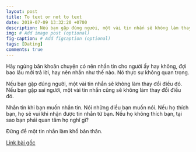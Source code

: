 ```yaml
---
layout: post
title: To text or not to text
date: 2019-07-09 13:32:20 +0700
description: Nếu bạn gặp đúng người, một vài tin nhắn sẽ không làm thay đổi điều đó. Nếu bạn gặp sai người, một vài tin nhắn cũng sẽ không làm thay đổi điều đó.
img: # Add image post (optional)
fig-caption: # Add figcaption (optional)
tags: [Dating]
comments: true
---
```

Hãy ngừng băn khoăn chuyện có nên nhắn tin cho người ấy hay không, đợi bao lâu mới trả lời, hay nên nhắn như thế nào. Nó thực sự không quan trọng.

Nếu bạn gặp đúng người, một vài tin nhắn sẽ không làm thay đổi điều đó. Nếu bạn gặp sai người, một vài tin nhắn cũng sẽ không làm thay đổi điều đó.

Nhắn tin khi bạn muốn nhắn tin. Nói những điều bạn muốn nói. Nếu họ thích bạn, họ sẽ vui khi nhận được tin nhắn từ bạn. Nếu họ không thích bạn, tại sao bạn phải quan tâm họ nghĩ gì?

Đừng để một tin nhắn làm khổ bản thân.

[Link bài gốc](https://www.facebook.com/chipiscrazy/posts/2328195043963523)
